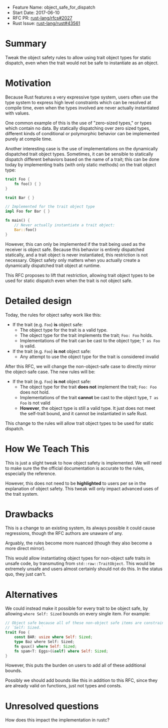 - Feature Name: object_safe_for_dispatch
- Start Date: 2017-06-10
- RFC PR: [rust-lang/rfcs#2027](https://github.com/rust-lang/rfcs/pull/2027)
- Rust Issue: [rust-lang/rust#43561](https://github.com/rust-lang/rust/issues/43561)

# Summary
[summary]: #summary

Tweak the object safety rules to allow using trait object types for static
dispatch, even when the trait would not be safe to instantiate as an object.

# Motivation
[motivation]: #motivation

Because Rust features a very expressive type system, users often use the type
system to express high level constraints which can be resolved at compile time,
even when the types involved are never actually instantiated with values.

One common example of this is the use of "zero-sized types," or types which
contain no data. By statically dispatching over zero sized types, different
kinds of conditional or polymorphic behavior can be implemented purely at
compile time.

Another interesting case is the use of implementations on the dynamically
dispatched trait object types. Sometimes, it can be sensible to statically
dispatch different behaviors based on the name of a trait; this can be done
today by implementing traits (with only static methods) on the trait object
type:

```rust
trait Foo {
    fn foo() { }
}

trait Bar { }

// Implemented for the trait object type
impl Foo for Bar { }

fn main() {
    // Never actually instantiate a trait object:
    Bar::foo()
}
```

However, this can only be implemented if the trait being used as the receiver
is object safe. Because this behavior is entirely dispatched statically, and a
trait object is never instantiated, this restriction is not necessary. Object
safety only matters when you actually create a dynamically dispatched trait
object at runtime.

This RFC proposes to lift that restriction, allowing trait object types to be
used for static dispatch even when the trait is not object safe.

# Detailed design
[design]: #detailed-design

Today, the rules for object safey work like this:

* If the trait (e.g. `Foo`) **is** object safe:
    - The object type for the trait is a valid type.
    - The object type for the trait implements the trait; `Foo: Foo` holds.
    - Implementations of the trait can be cast to the object type; `T as Foo`
    is valid.
* If the trait (e.g. `Foo`) **is not** object safe:
    - Any attempt to use the object type for the trait is considered invalid

After this RFC, we will change the non-object-safe case to directly mirror the
object-safe case. The new rules will be:

* If the trait (e.g. `Foo`) **is not** object safe:
    - The object type for the trait **does not** implement the trait;
    `Foo: Foo` does not hold.
    - Implementations of the trait **cannot** be cast to the object type,
    `T as Foo` is not valid
    - **However**, the object type is still a valid type. It just does not meet
    the self-trait bound, and it cannot be instantiated in safe Rust.

This change to the rules will allow trait object types to be used for static
dispatch.

# How We Teach This
[how-we-teach-this]: #how-we-teach-this

This is just a slight tweak to how object safety is implemented. We will need
to make sure the the official documentation is accurate to the rules,
especially the reference.

However, this does not need to be **highlighted** to users per se in the
explanation of object safety. This tweak will only impact advanced uses of the
trait system.

# Drawbacks
[drawbacks]: #drawbacks

This is a change to an existing system, its always possible it could cause
regressions, though the RFC authors are unaware of any.

Arguably, the rules become more nuanced (though they also become a more direct
mirror).

This would allow instantiating object types for non-object safe traits in
unsafe code, by transmuting from `std::raw::TraitObject`. This would be
extremely unsafe and users almost certainly should not do this. In the status
quo, they just can't.

# Alternatives
[alternatives]: #alternatives

We could instead make it possible for every trait to be object safe, by
allowing `where Self: Sized` bounds on every single item. For example:

```rust
// Object safe because all of these non-object safe items are constrained
// `Self: Sized.`
trait Foo {
    const BAR: usize where Self: Sized;
    type Baz where Self: Sized;
    fn quux() where Self: Sized;
    fn spam<T: Eggs>(&self) where Self: Sized;
}
```

However, this puts the burden on users to add all of these additional bounds.

Possibly we should add bounds like this in addition to this RFC, since they
are already valid on functions, just not types and consts.

# Unresolved questions
[unresolved]: #unresolved-questions

How does this impact the implementation in rustc?
